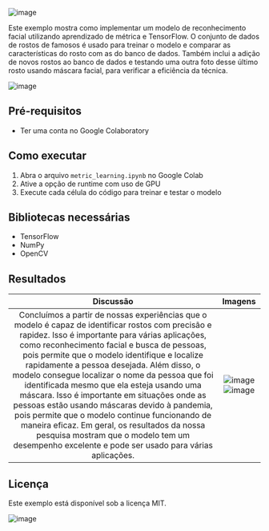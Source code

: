 ![image](https://user-images.githubusercontent.com/29411828/211857257-ca1006ac-c5cb-4b54-becc-a19170e37b98.png)

Este exemplo mostra como implementar um modelo de reconhecimento facial utilizando aprendizado de métrica e TensorFlow. O conjunto de dados de rostos de famosos é usado para treinar o modelo e comparar as características do rosto com as do banco de dados. Também inclui a adição de novos rostos ao banco de dados e testando uma outra foto desse último rosto usando máscara facial, para verificar a eficiência da técnica.

![image](https://user-images.githubusercontent.com/29411828/212130187-303849b3-310f-4563-af84-0e947faaa88f.png)

## Pré-requisitos
- Ter uma conta no Google Colaboratory

## Como executar
1. Abra o arquivo `metric_learning.ipynb` no Google Colab
2. Ative a opção de runtime com uso de GPU
3. Execute cada célula do código para treinar e testar o modelo

## Bibliotecas necessárias
- TensorFlow
- NumPy
- OpenCV

## Resultados

Discussão             |  Imagens
:-------------------------:|:-------------------------:
Concluímos a partir de nossas experiências que o modelo é capaz de identificar rostos com precisão e rapidez. Isso é importante para várias aplicações, como reconhecimento facial e busca de pessoas, pois permite que o modelo identifique e localize rapidamente a pessoa desejada. Além disso, o modelo consegue localizar o nome da pessoa que foi identificada mesmo que ela esteja usando uma máscara. Isso é importante em situações onde as pessoas estão usando máscaras devido à pandemia, pois permite que o modelo continue funcionando de maneira eficaz. Em geral, os resultados da nossa pesquisa mostram que o modelo tem um desempenho excelente e pode ser usado para várias aplicações. |  ![image](https://user-images.githubusercontent.com/29411828/212130007-ddd1ceae-6571-4583-8704-b719293686a1.png)![image](https://user-images.githubusercontent.com/29411828/212129904-7a29c935-f019-4f66-9dbf-e73ddf6db145.png)



## Licença
Este exemplo está disponível sob a licença MIT.

![image](https://user-images.githubusercontent.com/29411828/211857370-34460358-6119-49b1-afc3-59b99c6afdc8.png)
